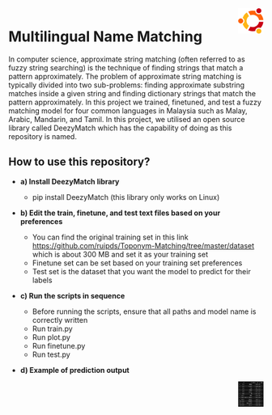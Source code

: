 <div style="text-align:right"><img src="./references/ubuntu_small.png" width="50" height="50" align="right"/></div>


# Multilingual Name Matching
In computer science, approximate string matching (often referred to as fuzzy string searching) is the technique of finding strings that match a pattern approximately. The problem of approximate string matching is typically divided into two sub-problems: finding approximate substring matches inside a given string and finding dictionary strings that match the pattern approximately. In this project we trained, finetuned, and test a fuzzy matching model for four common languages in Malaysia such as Malay, Arabic, Mandarin, and Tamil. In this project, we utilised an open source library called DeezyMatch which has the capability of doing as this repository is named.

## How to use this repository?
- <b>a) Install DeezyMatch library</b>
  - pip install DeezyMatch (this library only works on Linux)
  
- <b>b) Edit the train, finetune, and test text files based on your preferences</b>
  - You can find the original training set in this link https://github.com/ruipds/Toponym-Matching/tree/master/dataset which is about 300 MB and set it as your training set
  - Finetune set can be set based on your training set preferences
  - Test set is the dataset that you want the model to predict for their labels
  
- <b>c) Run the scripts in sequence</b>
  - Before running the scripts, ensure that all paths and model name is correctly written
  - Run train.py
  - Run plot.py
  - Run finetune.py
  - Run test.py

- <b>d) Example of prediction output</b>

<div style="text-align:right"><img src="./references/output.png" width="50" height="50" align="center"/></div>
